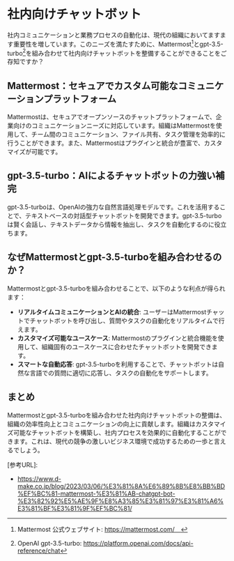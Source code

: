 # 社内向けチャットボット

社内コミュニケーションと業務プロセスの自動化は、現代の組織においてますます重要性を増しています。このニーズを満たすために、Mattermost[^1]とgpt-3.5-turbo[^2]を組み合わせて社内向けチャットボットを整備することができることをご存知ですか？

## Mattermost：セキュアでカスタム可能なコミュニケーションプラットフォーム

Mattermostは、セキュアでオープンソースのチャットプラットフォームで、企業向けのコミュニケーションニーズに対応しています。組織はMattermostを使用して、チーム間のコミュニケーション、ファイル共有、タスク管理を効率的に行うことができます。また、Mattermostはプラグインと統合が豊富で、カスタマイズが可能です。

## gpt-3.5-turbo：AIによるチャットボットの力強い補完

gpt-3.5-turboは、OpenAIの強力な自然言語処理モデルです。これを活用することで、テキストベースの対話型チャットボットを開発できます。gpt-3.5-turboは賢く会話し、テキストデータから情報を抽出し、タスクを自動化するのに役立ちます。

## なぜMattermostとgpt-3.5-turboを組み合わせるのか？

Mattermostとgpt-3.5-turboを組み合わせることで、以下のような利点が得られます：

- **リアルタイムコミュニケーションとAIの統合**: ユーザーはMattermostチャットでチャットボットを呼び出し、質問やタスクの自動化をリアルタイムで行えます。
- **カスタマイズ可能なユースケース**: Mattermostのプラグインと統合機能を使用して、組織固有のユースケースに合わせたチャットボットを開発できます。
- **スマートな自動応答**: gpt-3.5-turboを利用することで、チャットボットは自然な言語での質問に適切に応答し、タスクの自動化をサポートします。

## まとめ

Mattermostとgpt-3.5-turboを組み合わせた社内向けチャットボットの整備は、組織の効率性向上とコミュニケーションの向上に貢献します。組織はカスタマイズ可能なチャットボットを構築し、社内プロセスを効果的に自動化することができます。これは、現代の競争の激しいビジネス環境で成功するための一歩と言えるでしょう。

[参考URL]:
[^1]: Mattermost 公式ウェブサイト: https://mattermost.com/　
[^2]: OpenAI gpt-3.5-turbo: https://platform.openai.com/docs/api-reference/chat

- https://www.d-make.co.jp/blog/2023/03/06/%E3%81%8A%E6%89%8B%E8%BB%BD%EF%BC%81-mattermost-%E3%81%AB-chatgpt-bot-%E3%82%92%E5%AE%9F%E8%A3%85%E3%81%97%E3%81%A6%E3%81%BF%E3%81%9F%EF%BC%81/